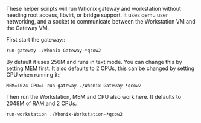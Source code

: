 These helper scripts will run Whonix gateway and workstation without needing
root access, libvirt, or bridge support. It uses qemu user networking, and a
socket to communicate between the Workstation VM and the Gateway VM.

First start the gateway::

```run-gateway ./Whonix-Gateway-*qcow2```

By default it uses 256M and runs in text mode. You can change this by setting
MEM first. It also defaults to 2 CPUs, this can be changed by setting CPU when
running it::

```MEM=1024 CPU=1 run-gateway ./Whonix-Gateway-*qcow2```

Then run the Workstation, MEM and CPU also work here. It defaults to 2048M
of RAM and 2 CPUs.

```run-workstation ./Whonix-Workstation-*qcow2```

